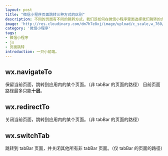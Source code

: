 ```yaml
---
layout: post
title: "微信小程序页面跳转三种方式的区别"
description: 不同的页面有不同的跳转方式，我们该如何在微信小程序里面选择我们跳转的方法呢？
image: 'http://res.cloudinary.com/dm7h7e8xj/image/upload/c_scale,w_760/v1504807365/now-you-see-me_wtv89q.jpg'
category: '微信小程序'
tags:
- 微信小程序
- js
- 页面跳转
introduction: 一只小前端。
---
```

## wx.navigateTo
保留当前页面，跳转到应用内的某个页面。（非 tabBar 的页面的路径）
目前页面路径最多只能**十层**。
## wx.redirectTo
关闭当前页面，跳转到应用内的某个页面。（非 tabBar 的页面的路径）
## wx.switchTab
跳转到 tabBar 页面，并关闭其他所有非 tabBar 页面。（仅 tabBar 的页面的路径）
